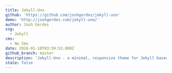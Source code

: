 ```yaml
---
title: Jekyll-Uno
github: 'https://github.com/joshgerdes/jekyll-uno'
demo: 'http://joshgerdes.com/jekyll-uno/'
author: Josh Gerdes
ssg:
  - Jekyll
cms:
  - No Cms
date: 2016-01-10T03:59:53.000Z
github_branch: master
description: 'Jekyll-Uno - a minimal, responsive theme for Jekyll based on Uno for Ghost'
stale: false
---
```

